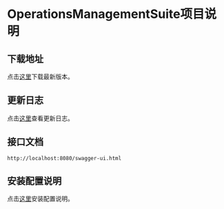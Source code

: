 # OperationsManagementSuite项目说明

## 下载地址

点击[这里](https://github.com/MagnyCopper/OperationsManagementSuite/releases/latest)下载最新版本。

## 更新日志
点击[这里](https://github.com/MagnyCopper/OperationsManagementSuite/blob/dev/CHANGELOG.md)查看更新日志。

## 接口文档
`http://localhost:8080/swagger-ui.html`

## 安装配置说明
点击[这里](https://github.com/MagnyCopper/OperationsManagementSuite/wiki/%E8%BF%90%E7%BB%B4%E5%B9%B3%E5%8F%B0%E5%AE%89%E8%A3%85%E9%85%8D%E7%BD%AE%E8%AF%B4%E6%98%8E%E6%89%8B%E5%86%8C)安装配置说明。